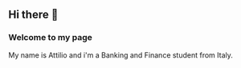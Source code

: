 ## Hi there 👋
### Welcome to my page 

My name is Attilio and i'm a Banking and Finance student from Italy.


